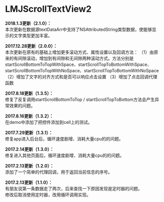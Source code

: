 # LMJScrollTextView2

**2018.1.3更新（2.1.0）：**               
本次更新在数据源textDataArr中支持了NSAttributedString类型数据，使能够显示的文字类型更加丰富。


**2017.12.28更新（2.0.0）：**                                    
本次更新在原有的基础上增加更多滚动方式、属性设置以及回调方法：
（1）由原来的有间隙滚动，增加到有间隙和无间隙两种滚动方式。方法分别是startScrollBottomToTopWithSpace、startScrollTopToBottomWithSpace、startScrollBottomToTopWithNoSpace、startScrollTopToBottomWithNoSpace
（2）增加了文字的对齐方式和是否可以响应点击设置
（3）增加了点击回调代理函数


**2017.8.18更新（1.3.5）：**                                 
修复了反复调用startScrollBottomToTop / startScrollTopToBottom方法会产生异常效果的问题。                  
                     
**2017.8.16更新（1.3.2）：**                                          
在demo中添加了把控件添加到cell上的测试。           
                
**2017.7.29更新（1.3.1）：**                                                       
修复app进入后台后，循环速度剧增、消耗大量cpu的的问题。             
            
**2017.2.14更新（1.3.0）：**                         
修复进入其他页面后，循环速度剧增、消耗大量cpu的的问题。            
                
**2017.2.13更新（1.2.0）：**                             
添加了一个简单的代理回调，用于返回当前信息的序号。            
   
**2017.2.13更新（1.1.0）：**                        
有朋友说第一条数据走了两次，后来查找一下原因发现是定时器的问题。                   
修改后取消使用定时器，改用循环调用实现。              


      

                    
               
